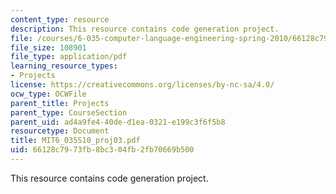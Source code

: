```yaml
---
content_type: resource
description: This resource contains code generation project.
file: /courses/6-035-computer-language-engineering-spring-2010/66128c7973fb8bc304fb2fb70669b500_MIT6_035S10_proj03.pdf
file_size: 108901
file_type: application/pdf
learning_resource_types:
- Projects
license: https://creativecommons.org/licenses/by-nc-sa/4.0/
ocw_type: OCWFile
parent_title: Projects
parent_type: CourseSection
parent_uid: ad4a9fe4-40de-d1ea-0321-e199c3f6f5b8
resourcetype: Document
title: MIT6_035S10_proj03.pdf
uid: 66128c79-73fb-8bc3-04fb-2fb70669b500
---
```

This resource contains code generation project.